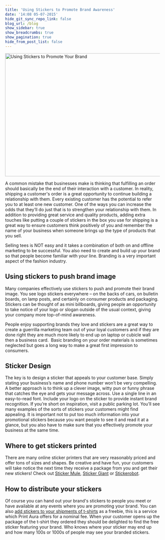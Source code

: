 ```yaml
---
title: 'Using Stickers to Promote Brand Awareness'
date: '14:08 05-07-2015'
hide_git_sync_repo_link: false
blog_url: /blog
show_sidebar: true
show_breadcrumbs: true
show_pagination: true
hide_from_post_list: false
---
```


<img class="alignnone  wp-image-1122896" src="https://printaura.com/wp-content/uploads/2015/05/21-stickers-graphic.jpg" alt="Using Stickers to Promote Your Brand" width="600" height="399" />

A common mistake that businesses make is thinking that fulfilling an order should basically be the end of their interaction with a customer. In reality, shipping a customer's order is a great opportunity to continue building a relationship with them. Every existing customer has the potential to refer you to at least one new customer. One of the ways you can increase the odds that they’ll do just that is to strengthen your relationship with them. In addition to providing great service and quality products, adding extra touches like putting a couple of stickers in the box you use for shipping is a great way to ensure customers think positively of you and remember the name of your business when someone brings up the type of products that you sell.

Selling tees is NOT easy and it takes a combination of both on and offline marketing to be successful. You also need to create and build up your brand so that people become familiar with your line. Branding is a very important aspect of the fashion industry.
<h2><b>Using stickers to push brand image</b></h2>
Many companies effectively use stickers to push and promote their brand image. You see logo stickers everywhere – on the backs of cars, on bulletin boards, on lamp posts, and certainly on consumer products and packaging. Stickers can be thought of as mini billboards, giving people an opportunity to take notice of your logo or slogan outside of the usual context, giving your company more top-of-mind awareness.

People enjoy supporting brands they love and stickers are a great way to create a guerrilla marketing team out of your loyal customers and if they are done right they are much more likely to end up on laptop or cubicle wall then a business card.  Basic branding on your order materials is sometimes neglected but goes a long way to make a great first impression to consumers.
<h2><b>Sticker Design</b></h2>
The key is to design a sticker that appeals to your customer base. Simply stating your business’s name and phone number won’t be very compelling. A better approach is to think up a clever image, witty pun or funny phrase that catches the eye and gets your message across. Use a single line in an easy-to-read font. Include your logo on the sticker to provide instant brand recognition. If you’re short on inspiration, visit a public parking lot. You’ll see many examples of the sorts of stickers your customers might find appealing. It is important not to put too much information into your promotional stickers because you want people to see it and read it at a glance, but you also have to make sure that you effectively promote your business at the same time.
<h2>Where to get stickers printed</h2>
There are many online sticker printers that are very reasonably priced and offer tons of sizes and shapes. Be creative and have fun, your customers will take notice the next time they receive a package from you and get their new stickers! Check out <a href="https://www.stickermule.com" target="_blank">Sticker Mule</a>, <a href="http://www.stickergiant.com/" target="_blank">Sticker Giant</a> or <a href="http://stickerobot.com/" target="_blank">Stickerobot</a>.
<h2>How to distribute your stickers</h2>
Of course you can hand out your brand's stickers to people you meet or have available at any events where you are promoting your brand. You can also <a href="https://printaura.com/your-brand/#packins">add stickers to your shipments of t-shirts</a> as a freebie, this is a service which Print Aura offers for a nominal fee. When your customer opens up the package of the t-shirt they ordered they should be delighted to find the free sticker featuring your brand. Who knows where your sticker may end up and how many 100s or 1000s of people may see your branded stickers.